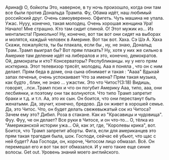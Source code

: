 Арина@ О, бойкоты
Это, наверное, в ту ночь произошло, когда они там все были против Дональда Трампа. 
Фу, Обама идёт, наш любимый российский друг. 
Очень самоуверенно. 
Офигеть. Чуть машина не упала. Ужас. 
Нууу, конечно, такая молодец. Очень хорошая женщина
Ура! Начало!
Мне страшно. Кто там сидит спиной. 
О! Этот мужик из... Из менталиста! Прикольно!
Ну, конечно, вот так вот они сидят на выборах и молятся, каждый человек в Америке. Вот так вот.
Хаха. Сэ Шэ А. Хаха
Скажи, пожалуйста, ты бы плакала, если бы , ну, не знаю, Дональд Трам..Трамп выиграл бы? Вот прям плакать?
Ну, хотя у них же сильно в Америке там деление идёт на либералов и это, конечно, демократов. Ой, демократы и кто? Консерваторы? Республиканцы. 
ну у него прям исктерика. 
Этот телевизор трясёт, молодец. Ааа я поняла , что он с ним делает. 
Прям беда в доме, она сына обнимает и такая : "Аааа"
Вдыхай запах печенья, очень успокаивает 
Что за имена?
Прям такая музыка, как будто , блин, не знаю ... ужастик. 
Это что Читос?(3:18)
Видишь, говорят, ..пси..Трамп псих и что он погубит Америку
Ааа, типо, ааа, они лесбиянки, и поэтому они так волнуются. Что типо Трамп запретит браки и т.д. и т.п.
Аа, это их сын. Он боится, что они перестанут быть женатыми. Да, звучит, конечно, бредово. Да он живет в хорошей семье.
Да, это Читос. Что, он будет делать свежевыжатый сок из Читоса? Зачем ему это? Дибил.
Роза в стакане. Как из "Красавицы и чудовища".
Фуу. 
Фуу, че он делает?
Все руки в Читосе, и он что-то... О, тёлка из "Американской истории ужа... Ой, как эт, где, "Королевы крика", вот. Боится, что Трамп запретит аборты.
Фига, если для американцев это прям такая трагедия была, шок.
Господи, сейчас её убьют, что щас с ней будет? Ааа
Господи, он, короче, Читосом лицо обмазал. Всё. Он перемешал его и вот так вот обмазался. И у него такие еще синие волосы. Get out. Уровень знаний моего английского. 
